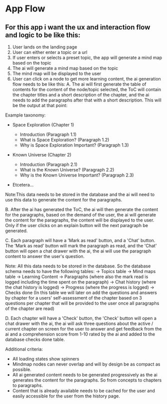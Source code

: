 # App Flow

## For this app i want the ux and interaction flow and logic to be like this:

1. User lands on the landing page
2. User can either enter a topic or a url
3. If user enters or selects a preset topic, the app will generate a mind map based on the topic
4. The ai will generate a mind map based on the topic
5. The mind map will be displayed to the user
6. User can click on a node to get more learning content, the ai generation flow needs to be like this:
A. The ai will first generate the table of contents for the content of the node/topic selected, the ToC will contain the chapter titles and a short description of the chapter, and the ai needs to add the paragraphs after that with a short description. This will be the output at that point:

Example taxonomy:

- Space Exploration (Chapter 1)
  - Introduction (Paragraph 1.1)
  - What is Space Exploration? (Paragraph 1.2)
  - Why is Space Exploration Important? (Paragraph 1.3)

- Known Universe (Chapter 2)
  - Introduction (Paragraph 2.1)
  - What is the Known Universe? (Paragraph 2.2)
  - Why is the Known Universe Important? (Paragraph 2.3)

- Etcetera...

Note:This data needs to be stored in the database and the ai will need to use this data to generate the content for the paragraphs.

B. After the ai has generated the ToC, the ai will then generate the content for the paragraphs, based on the demand of the user, the ai will generate the content for the paragraphs, the content will be displayed to the user. Only if the user clicks on an explain button will the next paragraph be generated.

C. Each paragraph will have a 'Mark as read' button, and a 'Chat' button. The 'Mark as read' button will mark the paragraph as read, and the 'Chat' button will open a chat drawer with the ai, the ai will use the paragraph content to answer the user's question.

Note: All this data needs to be stored in the database. So the database schema needs to have the following tables:
-> Topics table
-> Mind maps table
-> Learning Content
-> Paragraphs (where also the mark read is logged including the time spent on the paragraph)
-> Chat history (where the chat history is logged)
-> Progress (where the progress is logged)
-> Checks done (In this table we will later on add the questions and answers by chapter for a users' self-assessment of the chapter based on 3 questions per chapter that will be provided to the user once all paragraphs of the chapter are read)

D. Each chapter will have a 'Check' button, the 'Check' button will open a chat drawer with the ai, the ai will ask three questions about the active / current chapter on screen for the user to answer and get feedback from the ai and a comprehension score from 1-10 rated by the ai and added to the database checks done table.


Additional criteria:

- All loading states show spinners
- Mindmap nodes can never overlap and will by design be as compact as possible.
- All ai generated content needs to be generated progressively as the ai generates the content for the paragraphs. So from concepts to chapters to paragraphs.
- Content that is already available needs to be cached for the user and easily accessible for the user from the history page.